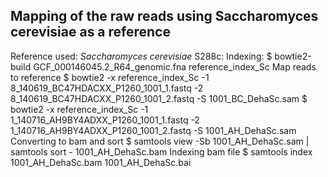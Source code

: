 ## Mapping of the raw reads using Saccharomyces cerevisiae as a reference

Reference used:
*Saccharomyces cerevisiae* S288c:
Indexing:
	$ bowtie2-build GCF_000146045.2_R64_genomic.fna reference_index_Sc
Map reads to reference 
	$ bowtie2 -x reference_index_Sc -1 8_140619_BC47HDACXX_P1260_1001_1.fastq -2 8_140619_BC47HDACXX_P1260_1001_2.fastq -S 1001_BC_DehaSc.sam
	$ bowtie2 -x reference_index_Sc -1 1_140716_AH9BY4ADXX_P1260_1001_1.fastq -2 1_140716_AH9BY4ADXX_P1260_1001_2.fastq -S 1001_AH_DehaSc.sam
Converting to bam and sort
	$ samtools view -Sb 1001_AH_DehaSc.sam | samtools sort - 1001_AH_DehaSc.bam
Indexing bam file
	$ samtools index 1001_AH_DehaSc.bam 1001_AH_DehaSc.bai


